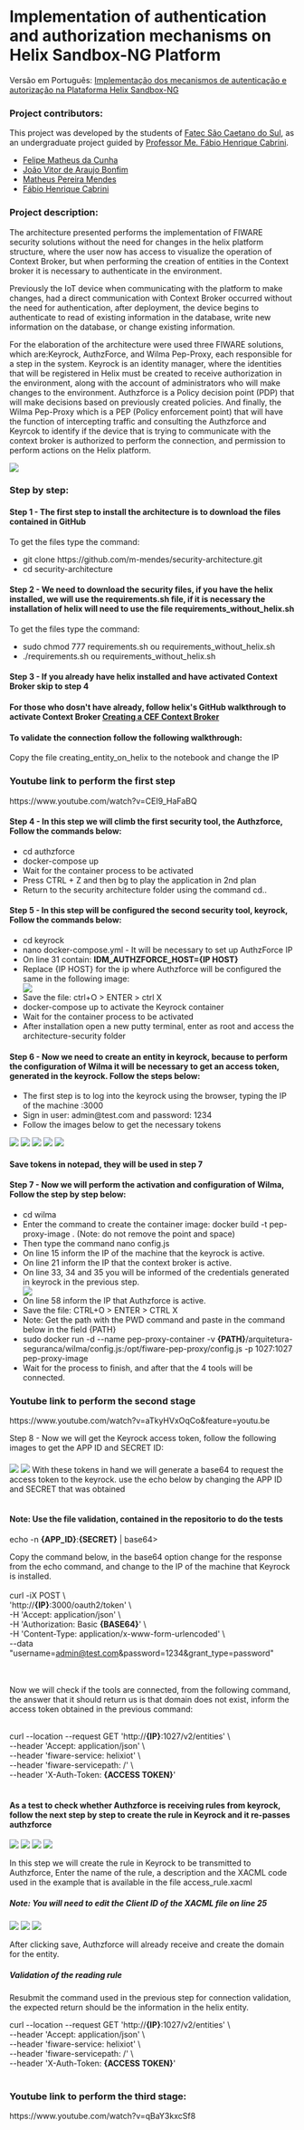 <h1>Implementation of authentication and authorization mechanisms on Helix Sandbox-NG Platform</h1>
<p>Versão em Português: <a href="https://github.com/felipe-mcunha/arquitetura-seguranca">Implementação dos mecanismos de autenticação e autorização na Plataforma Helix Sandbox-NG</a></p>
<h3>Project contributors:</h3>
<p>This project was developed by the students of <a  href="https://www.fatecsaocaetano.edu.br/" target="_blank">Fatec São Caetano do Sul</a>, as an undergraduate project guided by <a  href="http://lattes.cnpq.br/3044213933175294" target="_blank">Professor Me. Fábio Henrique Cabrini</a>.</p>
<ul>
  <li><a  href="https://www.linkedin.com/in/felipe-cunha-7aa33935/" target="_blank">Felipe Matheus da Cunha</a></li>
  <li><a  href="https://www.linkedin.com/in/jo%C3%A3o-vitor-ara%C3%BAjo-bonfim-7406b619b/" target="_blank">João Vitor de Araujo Bonfim</a></li>
  <li><a  href="https://www.linkedin.com/in/matheus-pereira-mendes-900269192/" target="_blank">Matheus Pereira Mendes</a></li>
  <li><a  href="https://www.linkedin.com/in/fabio-cabrini/" target="_blank">Fábio Henrique Cabrini</a></li>
</ul>  
<h3>Project description:</h3>
<p>The architecture presented performs the implementation of FIWARE security solutions without the need for changes in the helix platform structure, where the user now has access to visualize the operation of Context Broker, but when performing the creation of entities in the Context broker it is necessary to authenticate in the environment.‎</p>
  <p>Previously the IoT device when communicating with the platform to make changes, had a direct communication with Context Broker occurred without the need for authentication, after deployment, the device begins to authenticate to read of existing information in the database, write new information on the database, or change existing information.‎</p>
  <p>For the elaboration of the architecture were used three FIWARE solutions, which are:Keyrock, AuthzForce, and Wilma Pep-Proxy, each responsible for a step in the system. Keyrock is an identity manager, where the identities that will be registered in Helix must be created to receive authorization in the environment, along with the account of administrators who will make changes to the environment. Authzforce is a Policy decision point (PDP) that will make decisions based on previously created policies. And finally, the Wilma Pep-Proxy which is a PEP (Policy enforcement point) that will have the function of intercepting traffic and consulting the Authzforce and Keyrcok to identify if the device that is trying to communicate with the context broker is authorized to perform the connection, and permission to perform actions on the Helix platform.‎</p>
  <img src="https://user-images.githubusercontent.com/70486745/117086554-3768ae80-ad23-11eb-8cb2-30b9584b6bd9.jpg">
<h3>Step by step:</h3>

<p><h4>Step 1 - The first step to install the architecture is to download the files contained in GitHub</h4>

 To get the files type the command:
 <ul>
  <li>git clone https://github.com/m-mendes/security-architecture.git</li>
  <li>cd security-architecture</li>
</ul>
 </p> 



<p><h4>Step 2 - We need to download the security files, if you have the helix installed, we will use the requirements.sh file, if it is necessary the installation of helix will need to use the file requirements_without_helix.sh</h4>

To get the files type the command:
 <ul>
  <li>sudo chmod 777 requirements.sh ou requirements_without_helix.sh</li>
  <li>./requirements.sh ou requirements_without_helix.sh</li> 
</ul>
 </p> 

<p><h4>Step 3 - If you already have helix installed and have activated Context Broker skip to step 4</h4>
  <h4>For those who dosn't have already, follow helix's GitHub walkthrough to activate Context Broker
<a href="https://github.com/Helix-Platform/Sandbox-NG/blob/master/docs/create_cef_context_broker.md">Creating a CEF Context Broker</a></h4>
<h4>To validate the connection follow the following walkthrough:</h4>
<p> Copy the file creating_entity_on_helix to the notebook and change the IP
<h3>Youtube link to perform the first step </h3>
https://www.youtube.com/watch?v=CEI9_HaFaBQ
</p>

<p><h4>Step 4 - In this step we will climb the first security tool, the Authzforce, Follow the commands below:</h4>
<ul>
  <li>cd authzforce</li>
  <li>docker-compose up</li>
  <li>Wait for the container process to be activated</li>
  <li> Press CTRL + Z and then bg to play the application in 2nd plan</li>
  <li>Return to the security architecture folder using the command cd..</li>
</ul>

</p>

<p>
  <h4>Step 5 - In this step will be configured the second security tool, keyrock, Follow the commands below:</h4>
<ul>
  <li>cd keyrock</li>
  <li>nano docker-compose.yml - It will be necessary to set up AuthzForce IP</li>
  <li>On line 31 contain: <strong>IDM_AUTHZFORCE_HOST={IP HOST}</strong> </li>
  <li>Replace <stron>{IP HOST} for</stron> the ip where Authzforce will be configured the same in the following image:</li>
  <img src="https://user-images.githubusercontent.com/70486745/117071816-fada8a00-ad05-11eb-8e05-f205df9394ff.PNG">

  <li>Save the file: ctrl+O > ENTER > ctrl X</li>
  <li>docker-compose up to activate the Keyrock container</li>
  <li>Wait for the container process to be activated</li>
  <li>After installation open a new putty terminal, enter as root and access the architecture-security folder</li>
</ul>
</p>

<p>
  <h4>Step 6 - Now we need to create an entity in keyrock, because to perform the configuration of Wilma it will be necessary to get an access token, generated in the keyrock. Follow the steps below:</h4>
  <ul>
    <li>The first step is to log into the keyrock using the browser, typing the IP of the machine :3000</li>
    <li>Sign in user: admin@test.com and password: 1234</li>
    <li>Follow the images below to get the necessary tokens</li>

  </ul>
  <img src="https://user-images.githubusercontent.com/70486745/117065150-7b48bd00-acfd-11eb-98b0-2922dfc977c3.PNG">
  <img src="https://user-images.githubusercontent.com/70486745/118415033-5c8fe200-b67e-11eb-852d-3b940f5ee4b1.png">
  <img src="https://user-images.githubusercontent.com/70486745/118415054-7df0ce00-b67e-11eb-9f96-57b152c0547f.jpg">
  <img src="https://user-images.githubusercontent.com/70486745/118415072-9a8d0600-b67e-11eb-9139-a24c624b31bf.png">

  <img src="https://user-images.githubusercontent.com/70486745/118415157-27d05a80-b67f-11eb-9a55-35cf5867825f.png">
  <h4>Save tokens in notepad, they will be used in step 7</h4>


</p>


<p><h4>Step 7 - Now we will perform the activation and configuration of Wilma, Follow the step by step below:</h4></p>
<ul>
  <li>cd wilma</li>
  <li>Enter the command to create the container image: docker build -t pep-proxy-image . (Note: </strong>do not remove the point and space</strong>) </li>
  <li>Then type the command nano config.js</li>
  <li>On line 15 inform the IP of the machine that the keyrock is active.</li>
  <li>On line 21 inform the IP that the context broker is active.</li>
  <li>On line 33, 34 and 35 you will be informed of the credentials generated in keyrock in the previous step.</li>
  <img src="https://user-images.githubusercontent.com/70486745/118415191-54847200-b67f-11eb-8d4c-9acff5a4faaa.png">

  <li>On line 58 inform the IP that Authzforce is active.</li>
  <li>Save the file: CTRL+O > ENTER > CTRL X</li>
  <li>Note: Get the path with the PWD command and paste in the command below in the field {PATH}</li>
  <li>sudo docker run -d --name pep-proxy-container -v <strong>{PATH}</strong>/arquitetura-seguranca/wilma/config.js:/opt/fiware-pep-proxy/config.js -p 1027:1027 pep-proxy-image</li>
  <li>Wait for the process to finish, and after that the 4 tools will be connected.</li>
</ul>
<h3>Youtube link to perform the second stage</h3>
https://www.youtube.com/watch?v=aTkyHVxOqCo&feature=youtu.be


<p>


</p>


<p>Step 8 - Now we will get the Keyrock access token, follow the following images to get the APP ID and SECRET ID:<h4></h4></p>

<img src="https://user-images.githubusercontent.com/70486745/118415226-99100d80-b67f-11eb-8459-1caa9aa6b55f.png">

<img src="https://user-images.githubusercontent.com/70486745/118415239-af1dce00-b67f-11eb-8be6-abb28743cf27.png">
With these tokens in hand we will generate a base64 to request the access token  to the keyrock. use the echo below by changing the APP ID and SECRET that was obtained<br><br>

<h4><strong>Note: Use the file validation, contained in the repositorio to do the tests</strong></h4>

echo -n <strong>{APP_ID}</strong>:<strong>{SECRET}</strong> | base64><br>

Copy the command below, in the base64 option change for the response from the echo command, and change to the IP of the machine that Keyrock is installed.<br><br>
curl -iX POST \ <br>
'http://<strong>{IP}</strong>:3000/oauth2/token' \ <br>
-H 'Accept: application/json' \ <br>
-H 'Authorization: Basic <strong>{BASE64}</strong>' \ <br>
-H 'Content-Type: application/x-www-form-urlencoded' \ <br>
--data "username=admin@test.com&password=1234&grant_type=password" <br>
<br><br>


  Now we will check if the tools are connected, from the following command, the answer that it should return us is that domain does not exist, inform the access token obtained in the previous command:<br><br>


curl --location --request GET 'http://<strong>{IP}</strong>:1027/v2/entities' \ <br>
--header 'Accept: application/json' \ <br>
--header 'fiware-service: helixiot' \ <br>
--header 'fiware-servicepath: /' \ <br>
--header 'X-Auth-Token: <strong>{ACCESS TOKEN}</strong>'<br>
<br>
<h4>As a test to check whether Authzforce is receiving rules from keyrock, follow the next step by step to create the rule in Keyrock and it re-passes authzforce</h4>


<img src="https://user-images.githubusercontent.com/70486745/118415282-d8d6f500-b67f-11eb-9841-ee3cb5ba4317.png">
<img src="https://user-images.githubusercontent.com/70486745/118415300-f0ae7900-b67f-11eb-9ab2-c243f54e8139.png">
<img src="https://user-images.githubusercontent.com/70486745/118415323-0a4fc080-b680-11eb-8ff0-c2e792ad18fd.png">
<img src="https://user-images.githubusercontent.com/70486745/117084763-721c1800-ad1e-11eb-9d61-c64644a5873f.PNG">

<p>In this step we will create the rule in Keyrock to be transmitted to Authzforce, Enter the name of the rule, a description and the XACML code used in the example that is available in the file access_rule.xacml</p>
<h5>Note: You will need to edit the Client ID of the XACML file on line 25</h5>


<img src="(https://user-images.githubusercontent.com/70486745/118415359-3d924f80-b680-11eb-8b7a-f9b83506032d.png">
<img src="https://user-images.githubusercontent.com/70486745/118415371-500c8900-b680-11eb-8656-0484b61c0d54.png">

<img src="https://user-images.githubusercontent.com/70486745/118415385-661a4980-b680-11eb-86b0-3b3b0e0be998.png">
<p>After clicking save, Authzforce will already receive and create the domain for the entity.</p>
<h5>Validation of the reading rule</h5>
<p>Resubmit the command used in the previous step for connection validation, the expected return should be the information in the helix entity.</p>
curl --location --request GET 'http://<strong>{IP}</strong>:1027/v2/entities' \ <br>
--header 'Accept: application/json' \ <br>
--header 'fiware-service: helixiot' \ <br>
--header 'fiware-servicepath: /' \ <br>
--header 'X-Auth-Token: <strong>{ACCESS TOKEN}</strong>'<br>
<br>
<h3>Youtube link to perform the third stage: </h3>
https://www.youtube.com/watch?v=qBaY3kxcSf8

